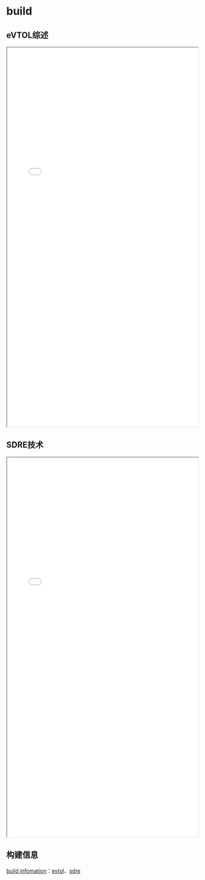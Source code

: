 # build

## eVTOL综述

<iframe src="/build/eVTOL.pdf" width="100%" height="1000px"></iframe>

## SDRE技术

<iframe src="/build/SDRE.pdf" width="100%" height="1000px"></iframe>

## 构建信息

[build infomation](build/build_info.txt)：[evtol](build/eVTOL.log)、[sdre](build/SDRE.log)